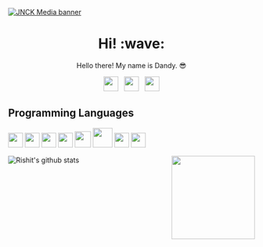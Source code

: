 [![JNCK Media banner](https://github.com/dandyraka/dandyraka/blob/master/images/jhead.jpg)](https://jnckmedia.com)
<h1 align='center'> Hi! :wave:</h1>
<p align='center'> Hello there! My name is Dandy. 😎 </p>
<p align='center'>
<a href="https://twitter.com/xtrvts"><img height="30" src="https://github.com/dandyraka/dandyraka/blob/master/images/twitter.png?raw=true"></a>&nbsp;&nbsp;
<a href="https://instagram.com/xtrvts"><img height="30" src="https://github.com/dandyraka/dandyraka/blob/master/images/instagram.jpg?raw=true"></a>&nbsp;&nbsp;
<a href="https://www.facebook.com/dndyrka"><img height="30" src="https://github.com/dandyraka/dandyraka/blob/master/images/facebook.png?raw=true"></a>
</p>


<!--
**dandyraka/dandyraka** is a ✨ _special_ ✨ repository because its `README.md` (this file) appears on your GitHub profile.

Here are some ideas to get you started:

- 🔭 I’m currently working on ...
- 🌱 I’m currently learning ...
- 👯 I’m looking to collaborate on ...
- 🤔 I’m looking for help with ...
- 💬 Ask me about ...
- 📫 How to reach me: ...
- 😄 Pronouns: ...
- ⚡ Fun fact: ...
-->

## Programming Languages
<img src = 'https://github.com/dandyraka/dandyraka/blob/master/images/python2.png' height='30'/> <img src = 'https://github.com/dandyraka/dandyraka/blob/master/images/html.svg' width='30'/> <img src = 'https://github.com/dandyraka/dandyraka/blob/master/images/css.svg' width='30'/> <img src = 'https://github.com/dandyraka/dandyraka/blob/master/images/js.svg' width='30'/> <img src = 'https://github.com/dandyraka/dandyraka/blob/master/images/bootstrap.svg' width='33'/> <img src = 'https://github.com/dandyraka/dandyraka/blob/master/images/php.svg' width='40'/>
 <img src = 'https://github.com/dandyraka/dandyraka/blob/master/images/sql.svg' width='30'/> <img src = 'https://github.com/dandyraka/dandyraka/blob/master/images/git.svg' width='30'/> 

<p>
 <img align='right' src='https://github.com/dandyraka/dandyraka/blob/master/images/cat_coding.gif' width='170"'>
</p>

![Rishit's github stats](https://github-readme-stats.vercel.app/api?username=dandyraka&show_icons=true&title_color=fff&icon_color=fff&text_color=fff&bg_color=FE9419)
